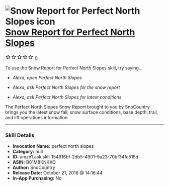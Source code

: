 # &nbsp;<img src="skill_icon" alt="Snow Report for Perfect North Slopes icon" width="36"> [Snow Report for Perfect North Slopes](http://alexa.amazon.com/#skills/amzn1.ask.skill.154916bf-2db5-4901-9a23-70bf34fe515d)
![0 stars](../../images/ic_star_border_black_18dp_1x.png)![0 stars](../../images/ic_star_border_black_18dp_1x.png)![0 stars](../../images/ic_star_border_black_18dp_1x.png)![0 stars](../../images/ic_star_border_black_18dp_1x.png)![0 stars](../../images/ic_star_border_black_18dp_1x.png) 0

To use the Snow Report for Perfect North Slopes skill, try saying...

* *Alexa, open Perfect North Slopes*

* *Alexa, ask Perfect North Slopes for the snow report*

* *Alexa, ask Perfect North Slopes for latest conditions*

The Perfect North Slopes Snow Report brought to you by SnoCountry brings you the latest snow fall, snow surface conditions,  base depth, trail, and lift operations information.

***

### Skill Details

* **Invocation Name:** perfect north slopes
* **Category:** null
* **ID:** amzn1.ask.skill.154916bf-2db5-4901-9a23-70bf34fe515d
* **ASIN:** B01M8KNKXQ
* **Author:** SnoCountry
* **Release Date:** October 21, 2016 @ 14:16:44
* **In-App Purchasing:** No
